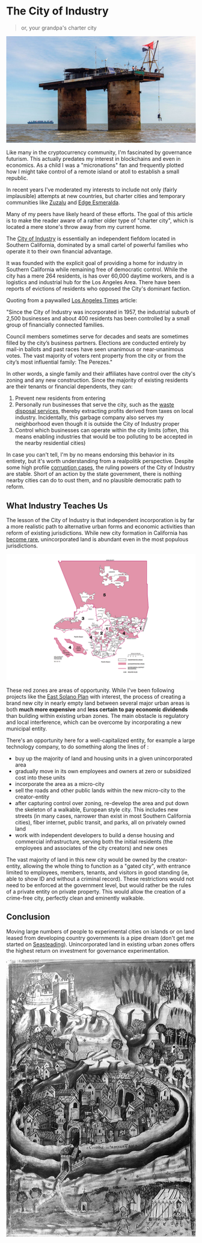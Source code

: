 # The City of Industry
> or, your grandpa's charter city

![img](./sealand.jpg)

Like many in the cryptocurrency community, I'm fascinated by governance futurism. This actually predates my interest in blockchains and even in economics. As a child I was a "micronations" fan and frequently plotted how I might take control of a remote island or atoll to establish a small republic.

In recent years I've moderated my interests to include not only (fairly implausible) attempts at new countries, but charter cities and temporary communities like [Zuzalu](https://www.palladiummag.com/2023/10/06/why-i-built-zuzalu/) and [Edge Esmeralda](https://www.edgeesmeralda.com/).

Many of my peers have likely heard of these efforts. The goal of this article is to make the reader aware of a rather older type of "charter city", which is located a mere stone's throw away from my current home.

The [City of Industry](https://en.wikipedia.org/wiki/City_of_Industry,_California) is essentially an independent fiefdom located in Southern California, dominated by a small cartel of powerful families who operate it to their own financial advantage.

It was founded with the explicit goal of providing a home for industry in Southern California while remaining free of democratic control. While the city has a mere 264 residents, is has over 60,000 daytime workers, and is a logistics and industrial hub for the Los Angeles Area. There have been reports of evictions of residents who opposed the City's dominant faction.

Quoting from a paywalled [Los Angeles Times](https://www.latimes.com/local/politics/la-me-industry-election-20150603-story.html) article:

"Since the City of Industry was incorporated in 1957, the industrial suburb of 2,500 businesses and about 400 residents has been controlled by a small group of financially connected families.

Council members sometimes serve for decades and seats are sometimes filled by the city’s business partners. Elections are conducted entirely by mail-in ballots and past races have seen unanimous or near-unanimous votes. The vast majority of voters rent property from the city or from the city’s most influential family: The Perezes."

In other words, a single family and their affiliates have control over the city's zoning and any new construction. Since the majority of existing residents are their tenants or financial dependents, they can:

1. Prevent new residents from entering
2. Personally run businesses that serve the city, such as the [waste disposal services](https://www.valleyvistaservices.com/company/), thereby extracting profits derived from taxes on local industry. Incidentally, this garbage company also serves my neighborhood even though it is outside the City of Industry proper
3. Control which businesses can operate within the city limits (often, this means enabling industries that would be too polluting to be accepted in the nearby residential cities)

In case you can't tell, I'm by no means endorsing this behavior in its entirety, but it's worth understanding from a realpolitik perspective. Despite some high profile [corruption cases](https://da.lacounty.gov/media/news/ex-assemblymember-city-manager-charged-city-industry-corruption-scheme), the ruling powers of the City of Industry are stable. Short of an action by the state government, there is nothing nearby cities can do to oust them, and no plausible democratic path to reform.

## What Industry Teaches Us

The lesson of the City of Industry is that independent incorporation is by far a more realistic path to alternative urban forms and economic activities than reform of existing jurisdictions. While new city formation in California has [become rare](https://www.calcities.org/home/post/2024/03/13/california-gets-a-new-city-for-the-first-time-in-13-years), unincorporated land is abundant even in the most populous jurisdictions.

![img](./Unincorporated_Areas.jpg)

These red zones are areas of opportunity. While I've been following projects like the [East Solano Plan](https://eastsolanoplan.com/) with interest, the process of creating a brand new city in nearly empty land between several major urban areas is both **much more expensive** and **less certain to pay economic dividends** than building within existing urban zones. The main obstacle is regulatory and local interference, which can be overcome by incorporating a new municipal entity.

There's an opportunity here for a well-capitalized entity, for example a large technology company, to do something along the lines of :

- buy up the majority of land and housing units in a given unincorporated area
- gradually move in its own employees and owners at zero or subsidized cost into these units
- incorporate the area as a micro-city
- sell the roads and other public lands within the new micro-city to the creator-entity
- after capturing control over zoning, re-develop the area and put down the skeleton of a walkable, European style city. This includes new streets (in many cases, narrower than exist in most Southern California cities), fiber internet, public transit, and parks, all on privately owned land
- work with independent developers to build a dense housing and commercial infrastructure, serving both the initial residents (the employees and associates of the city creators) and new ones

The vast majority of land in this new city would be owned by the creator-entity, allowing the whole thing to function as a "gated city", with entrance limited to employees, members, tenants, and visitors in good standing (ie, able to show ID and without a criminal record). These restrictions would not need to be enforced at the government level, but would rather be the rules of a private entity on private property. This would allow the creation of a crime-free city, perfectly clean and eminently walkable.

## Conclusion

Moving large numbers of people to experimental cities on islands or on land leased from developing country governments is a pipe dream (don't get me started on [Seasteading](https://www.seasteading.org/)). Unincorporated land in existing urban zones offers the highest return on investment for governance experimentation.

![img](./1024px-Reichsstadt_Rottweil.jpeg)